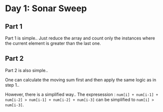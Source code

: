# Day 1: Sonar Sweep

## Part 1
Part 1 is simple.. Just reduce the array and count only the instances where the current element is greater than the last one.

## Part 2
Part 2 is also simple.. 

One can calculate the moving sum first and then apply the same logic as in step 1.. 

However, there is a simplified way.. The expresession : `num[i] + num[i-1] + num[i-2] > num[i-1] + num[i-2] + num[i-3]` can be simplified to `num[i] > num[i-3]`.